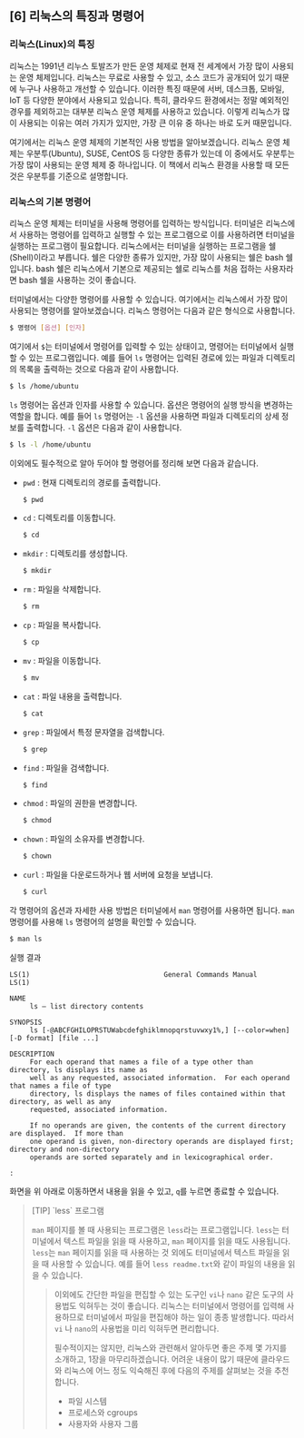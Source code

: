 ## [6] 리눅스의 특징과 명령어

### 리눅스(Linux)의 특징

리눅스는 1991년 리누스 토발즈가 만든 운영 체제로 현재 전 세계에서 가장
많이 사용되는 운영 체제입니다. 리눅스는 무료로 사용할 수 있고, 소스
코드가 공개되어 있기 때문에 누구나 사용하고 개선할 수 있습니다. 이러한
특징 때문에 서버, 데스크톱, 모바일, IoT 등 다양한 분야에서 사용되고
있습니다. 특히, 클라우드 환경에서는 정말 예외적인 경우를 제외하고는
대부분 리눅스 운영 체제를 사용하고 있습니다. 이렇게 리눅스가 많이
사용되는 이유는 여러 가지가 있지만, 가장 큰 이유 중 하나는 바로 도커
때문입니다.

여기에서는 리눅스 운영 체제의 기본적인 사용 방법을 알아보겠습니다.
리눅스 운영 체제는 우분투(Ubuntu), SUSE, CentOS 등 다양한 종류가 있는데
이 중에서도 우분투는 가장 많이 사용되는 운영 체제 중 하나입니다. 이
책에서 리눅스 환경을 사용할 때 모든 것은 우분투를 기준으로 설명합니다.

### 리눅스의 기본 명령어

리눅스 운영 체제는 터미널을 사용해 명령어를 입력하는 방식입니다.
터미널은 리눅스에서 사용하는 명령어를 입력하고 실행할 수 있는
프로그램으로 이를 사용하려면 터미널을 실행하는 프로그램이 필요합니다.
리눅스에서는 터미널을 실행하는 프로그램을 쉘(Shell)이라고 부릅니다. 쉘은
다양한 종류가 있지만, 가장 많이 사용되는 쉘은 bash 쉘입니다. bash 쉘은
리눅스에서 기본으로 제공되는 쉘로 리눅스를 처음 접하는 사용자라면 bash
쉘을 사용하는 것이 좋습니다.

터미널에서는 다양한 명령어를 사용할 수 있습니다. 여기에서는 리눅스에서
가장 많이 사용되는 명령어를 알아보겠습니다. 리눅스 명령어는 다음과 같은
형식으로 사용합니다.

```bash
$ 명령어 [옵션] [인자]
```

여기에서 `$`는 터미널에서 명령어를 입력할 수 있는 상태이고, 명령어는
터미널에서 실행할 수 있는 프로그램입니다. 예를 들어 `ls` 명령어는 입력된
경로에 있는 파일과 디렉토리의 목록을 출력하는 것으로 다음과 같이
사용합니다.

```bash
$ ls /home/ubuntu
```

`ls` 명령어는 옵션과 인자를 사용할 수 있습니다. 옵션은 명령어의 실행
방식을 변경하는 역할을 합니다. 예를 들어 `ls` 명령어는 `-l` 옵션을
사용하면 파일과 디렉토리의 상세 정보를 출력합니다. `-l` 옵션은 다음과
같이 사용합니다.

```bash
$ ls -l /home/ubuntu
```

이외에도 필수적으로 알아 두어야 할 명령어를 정리해 보면 다음과 같습니다.

- `pwd` : 현재 디렉토리의 경로를 출력합니다.
    ```bash
    $ pwd
    ```
- `cd` : 디렉토리를 이동합니다.
    ```bash
    $ cd
    ```
- `mkdir` : 디렉토리를 생성합니다.
    ```bash
    $ mkdir
    ```
- `rm` : 파일을 삭제합니다.
    ```bash
    $ rm
    ```
- `cp` : 파일을 복사합니다.
    ```bash
    $ cp
    ```
- `mv` : 파일을 이동합니다.
    ```bash
    $ mv
    ```
- `cat` : 파일 내용을 출력합니다.
    ```bash
    $ cat
    ```
- `grep` : 파일에서 특정 문자열을 검색합니다.
    ```bash
    $ grep
    ```
- `find` : 파일을 검색합니다.
    ```bash
    $ find
    ```
- `chmod` : 파일의 권한을 변경합니다.
    ```bash
    $ chmod
    ```
- `chown` : 파일의 소유자를 변경합니다.
    ```bash
    $ chown
    ```
- `curl` : 파일을 다운로드하거나 웹 서버에 요청을 보냅니다.
    ```bash
    $ curl
    ```

각 명령어의 옵션과 자세한 사용 방법은 터미널에서 `man` 명령어를 사용하면
됩니다. `man` 명령어를 사용해 `ls` 명령어의 설명을 확인할 수 있습니다.

```bash
$ man ls
```

실행 결과

```
LS(1)                                 General Commands Manual                                LS(1)

NAME
     ls – list directory contents

SYNOPSIS
     ls [-@ABCFGHILOPRSTUWabcdefghiklmnopqrstuvwxy1%,] [--color=when] [-D format] [file ...]

DESCRIPTION
     For each operand that names a file of a type other than directory, ls displays its name as
     well as any requested, associated information.  For each operand that names a file of type
     directory, ls displays the names of files contained within that directory, as well as any
     requested, associated information.

     If no operands are given, the contents of the current directory are displayed.  If more than
     one operand is given, non-directory operands are displayed first; directory and non-directory
     operands are sorted separately and in lexicographical order.

:
```

화면을 위 아래로 이동하면서 내용을 읽을 수 있고, `q`를 누르면 종료할 수
있습니다.

<blockquote>
[TIP] `less` 프로그램

`man` 페이지를 볼 때 사용되는 프로그램은 `less`라는 프로그램입니다.
`less`는 터미널에서 텍스트 파일을 읽을 때 사용하고, `man` 페이지를 읽을
때도 사용됩니다. `less`는 `man` 페이지를 읽을 때 사용하는 것 외에도
터미널에서 텍스트 파일을 읽을 때 사용할 수 있습니다. 예를 들어
`less readme.txt`와 같이 파일의 내용을 읽을 수 있습니다.

<blockquote>

이외에도 간단한 파일을 편집할 수 있는 도구인 `vi`나 `nano` 같은 도구의
사용법도 익혀두는 것이 좋습니다. 리눅스는 터미널에서 명령어를 입력해
사용하므로 터미널에서 파일을 편집해야 하는 일이 종종 발생합니다. 따라서
`vi` 나 `nano`의 사용법을 미리 익혀두면 편리합니다.

필수적이지는 않지만, 리눅스와 관련해서 알아두면 좋은 주제 몇 가지를
소개하고, 1장을 마무리하겠습니다. 어려운 내용이 많기 때문에 클라우드와
리눅스에 어느 정도 익숙해진 후에 다음의 주제를 살펴보는 것을 추천합니다.

- 파일 시스템
- 프로세스와 cgroups
- 사용자와 사용자 그룹
